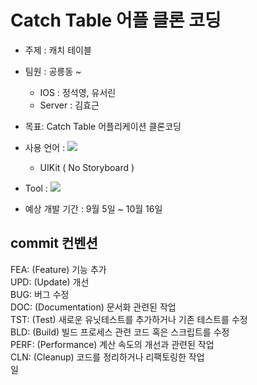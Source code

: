 # Catch Table 어플 클론 코딩

- 주제 : 캐치 테이블
- 팀원 : 공릉동 ~
	- IOS : 정석영, 유서린
	- Server : 김효근
- 목표: Catch Table 어플리케이션 클론코딩
-  사용 언어 : <img src="https://img.shields.io/badge/Swift-F05138?style=for-the-badge&logo=Swift&logoColor=white"> 
		
    - UIKit ( No Storyboard ) 
    
- Tool : <img src="https://img.shields.io/badge/Xcode-147EFB?style=for-the-badge&logo=Xcode&logoColor=white"> 
- 예상 개발 기간 : 9월 5일 ~ 10월 16일

## commit 컨벤션
FEA: (Feature) 기능 추가  
UPD: (Update) 개선  
BUG: 버그 수정  
DOC: (Documentation) 문서화 관련된 작업  
TST: (Test) 새로운 유닛테스트를 추가하거나 기존 테스트를 수정  
BLD: (Build) 빌드 프로세스 관련 코드 혹은 스크립트를 수정  
PERF: (Performance) 계산 속도의 개선과 관련된 작업  
CLN: (Cleanup) 코드를 정리하거나 리팩토링한 작업  
일
